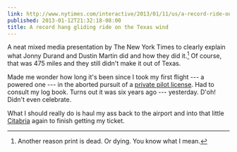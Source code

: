 ```yaml
---
link: http://www.nytimes.com/interactive/2013/01/11/us/a-record-ride-on-the-texas-wind.html
published: 2013-01-12T21:32:18-08:00
title: A record hang gliding ride on the Texas wind
---
```

A neat mixed media presentation by The New York Times to clearly explain what Jonny Durand and Dustin Martin did and how they did it.[^1] Of course, that was 475 miles and they still didn't make it out of Texas.

Made me wonder how long it's been since I took my first flight --- a powered one --- in the aborted pursuit of a [private pilot license](https://en.wikipedia.org/wiki/Private_pilot_licence). Had to consult my log book. Turns out it was six years ago --- yesterday. D'oh! Didn't even celebrate.

What I should really do is haul my ass back to the airport and into that little [Citabria](https://en.wikipedia.org/wiki/American_Champion_Citabria) again to finish getting my ticket.

[^1]: Another reason print is dead. Or dying. You know what I mean.
